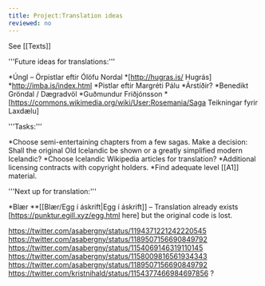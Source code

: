```yaml
---
title: Project:Translation ideas
reviewed: no
---
```


See [[Texts]]

'''Future ideas for translations:'''

*Úngl – Örpistlar eftir Ólöfu Nordal
*[http://hugras.is/ Hugrás]
*http://imba.is/index.html
*Pistlar eftir Margréti Pálu
*Árstíðir?
*Benedikt Gröndal / Dægradvöl
*Guðmundur Friðjónsson
*[https://commons.wikimedia.org/wiki/User:Rosemania/Saga Teikningar fyrir Laxdælu]

'''Tasks:'''

*Choose semi-entertaining chapters from a few sagas. Make a decision: Shall the original Old Icelandic be shown or a greatly simplified modern Icelandic?
*Choose Icelandic Wikipedia articles for translation?
*Additional licensing contracts with copyright holders.
*Find adequate level [[A1]] material.

'''Next up for translation:'''

*Blær
**[[Blær/Egg í áskrift|Egg í áskrift]] – Translation already exists [https://punktur.egill.xyz/egg.html here] but the original code is lost.

https://twitter.com/asabergny/status/1194371221242220545
https://twitter.com/asabergny/status/1189507156690849792
https://twitter.com/asabergny/status/1154069146319110145
https://twitter.com/asabergny/status/1158009816561934343
https://twitter.com/asabergny/status/1189507156690849792
https://twitter.com/kristnihald/status/1154377466984697856 ?

